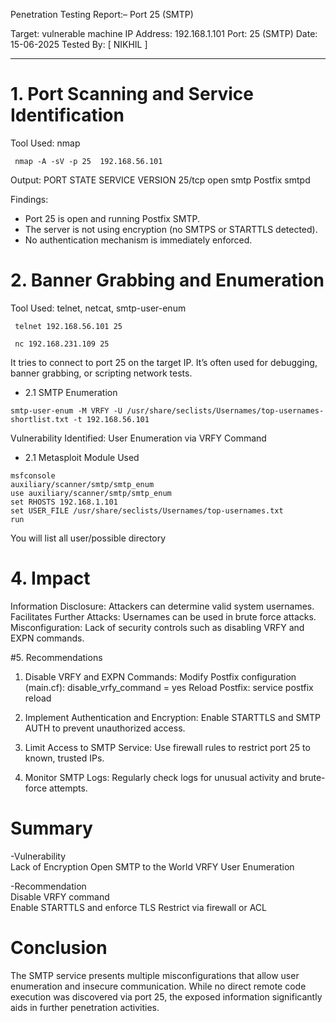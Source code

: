 Penetration Testing Report:– Port 25 (SMTP)

Target: vulnerable machine
IP Address: 192.168.1.101
Port: 25 (SMTP)
Date: 15-06-2025
Tested By: [ NIKHIL ]

---

# 1. Port Scanning and Service Identification

Tool Used: nmap
```
 nmap -A -sV -p 25  192.168.56.101 
```

Output:
PORT   STATE SERVICE VERSION
25/tcp open  smtp    Postfix smtpd

Findings:
- Port 25 is open and running Postfix SMTP.
- The server is not using encryption (no SMTPS or STARTTLS detected).
- No authentication mechanism is immediately enforced.


# 2. Banner Grabbing and Enumeration

Tool Used: telnet, netcat, smtp-user-enum

```
 telnet 192.168.56.101 25 
```  
```
 nc 192.168.231.109 25
```
 It tries to connect to port 25 on the target IP. It’s often used for debugging, banner grabbing, or scripting network tests.
 
- 2.1 SMTP Enumeration    

```
smtp-user-enum -M VRFY -U /usr/share/seclists/Usernames/top-usernames-shortlist.txt -t 192.168.56.101
```
Vulnerability Identified:
User Enumeration via VRFY Command

- 2.1 Metasploit Module Used
 
```
msfconsole
auxiliary/scanner/smtp/smtp_enum    
use auxiliary/scanner/smtp/smtp_enum  
set RHOSTS 192.168.1.101   
set USER_FILE /usr/share/seclists/Usernames/top-usernames.txt    
run  
``` 
You will list all user/possible directory

# 4. Impact

 Information Disclosure: Attackers can determine valid system usernames.
 Facilitates Further Attacks: Usernames can be used in brute force  attacks.
 Misconfiguration: Lack of security controls such as disabling VRFY and EXPN commands.

#5. Recommendations

1. Disable VRFY and EXPN Commands:
   Modify Postfix configuration (main.cf):
     disable_vrfy_command = yes
   Reload Postfix:
     service postfix reload

2. Implement Authentication and Encryption:
   Enable STARTTLS and SMTP AUTH to prevent unauthorized access.

3. Limit Access to SMTP Service:
   Use firewall rules to restrict port 25 to known, trusted IPs.

4. Monitor SMTP Logs:
   Regularly check logs for unusual activity and brute-force attempts.

# Summary

 -Vulnerability  
          Lack of Encryption
          Open SMTP to the World
          VRFY User Enumeration
 
-Recommendation               
         Disable VRFY command      
         Enable STARTTLS and enforce TLS
         Restrict via firewall or ACL   

# Conclusion

The SMTP service presents multiple misconfigurations that allow user enumeration and insecure communication. While no direct remote code execution was discovered via port 25, the exposed information significantly aids in further penetration activities.
